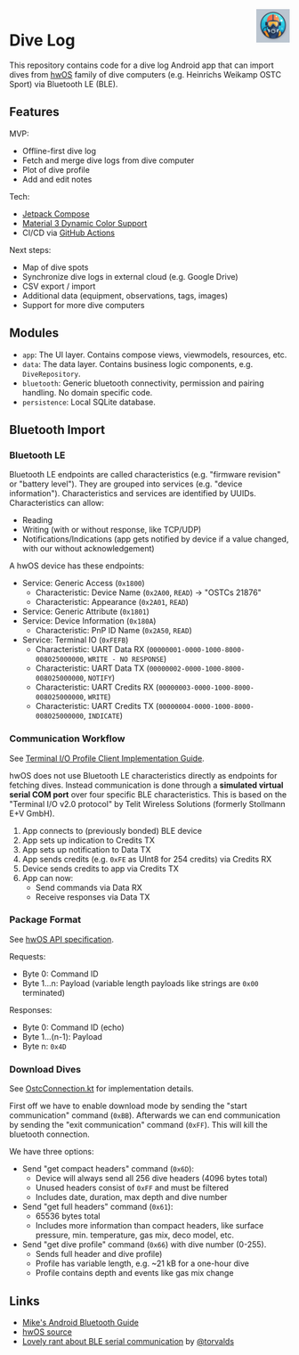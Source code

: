 <img src="./app/src/main/ic_launcher-raw.png" alt="Logo" align="right" height="60" />

# Dive Log
This repository contains code for a dive log Android app that can import dives from
[hwOS](https://heinrichsweikamp.com/hw-os) family of dive computers (e.g. Heinrichs Weikamp OSTC Sport) via Bluetooth
LE (BLE).


## Features

MVP:
- Offline-first dive log
- Fetch and merge dive logs from dive computer
- Plot of dive profile
- Add and edit notes

Tech:
- [Jetpack Compose](https://developer.android.com/jetpack/compose)
- [Material 3 Dynamic Color Support](https://m3.material.io/styles/color/dynamic-color/overview) 
- CI/CD via [GitHub Actions](https://github.com/features/actions)

Next steps:
- Map of dive spots
- Synchronize dive logs in external cloud (e.g. Google Drive)
- CSV export / import
- Additional data (equipment, observations, tags, images)
- Support for more dive computers


## Modules
- `app`: The UI layer. Contains compose views, viewmodels, resources, etc.
- `data`: The data layer. Contains business logic components, e.g. `DiveRepository`.
- `bluetooth`: Generic bluetooth connectivity, permission and pairing handling. No domain specific code.
- `persistence`: Local SQLite database.


## Bluetooth Import

### Bluetooth LE
Bluetooth LE endpoints are called characteristics (e.g. "firmware revision" or "battery level"). They are grouped into
services (e.g. "device information"). Characteristics and services are identified by UUIDs. Characteristics can allow:
- Reading
- Writing (with or without response, like TCP/UDP)
- Notifications/Indications (app gets notified by device if a value changed, with our without acknowledgement)

A hwOS device has these endpoints:
- Service: Generic Access (`0x1800`)
    - Characteristic: Device Name (`0x2A00`, `READ`) &rarr; "OSTCs 21876"
    - Characteristic: Appearance (`0x2A01`, `READ`)
- Service: Generic Attribute (`0x1801`)
- Service: Device Information (`0x180A`)
    - Characteristic: PnP ID Name (`0x2A50`, `READ`)
- Service: Terminal IO (`0xFEFB`)
    - Characteristic: UART Data RX (`00000001-0000-1000-8000-008025000000`, `WRITE - NO RESPONSE`)
    - Characteristic: UART Data TX (`00000002-0000-1000-8000-008025000000`, `NOTIFY`)
    - Characteristic: UART Credits RX (`00000003-0000-1000-8000-008025000000`, `WRITE`)
    - Characteristic: UART Credits TX (`00000004-0000-1000-8000-008025000000`, `INDICATE`)

### Communication Workflow
See [Terminal I/O Profile Client Implementation Guide](http://www.iot.com.tr/uploads/pdf/TIO_Implementation_Guide_r05.pdf).

hwOS does not use Bluetooth LE characteristics directly as endpoints for fetching dives. Instead communication is done
through a **simulated virtual serial COM port** over four specific BLE characteristics. This is based on the
"Terminal I/O v2.0 protocol" by Telit Wireless Solutions (formerly Stollmann E+V GmbH).

1. App connects to (previously bonded) BLE device
2. App sets up indication to Credits TX
3. App sets up notification to Data TX
4. App sends credits (e.g. `0xFE` as UInt8 for 254 credits) via Credits RX
5. Device sends credits to app via Credits TX
6. App can now:
    - Send commands via Data RX
    - Receive responses via Data TX

### Package Format
See [hwOS API specification](https://code.heinrichsweikamp.com/public/hwos_code/raw-file/tip/doc/hwos_interface.pdf).

Requests:
- Byte 0: Command ID
- Byte 1...n: Payload (variable length payloads like strings are `0x00` terminated)

Responses:
- Byte 0: Command ID (echo)
- Byte 1...(n-1): Payload
- Byte n: `0x4D`

### Download Dives
See [OstcConnection.kt](./data/src/main/kotlin/cloud/mike/divelog/data/importer/ostc/OstcConnection.kt) for
implementation details.

First off we have to enable download mode by sending the "start communication" command (`0xBB`). Afterwards we can end
communication by sending the "exit communication" command (`0xFF`). This will kill the bluetooth connection.

We have three options:
- Send "get compact headers" command (`0x6D`):
    - Device will always send all 256 dive headers (4096 bytes total)
    - Unused headers consist of `0xFF` and must be filtered
    - Includes date, duration, max depth and dive number
- Send "get full headers" command (`0x61`):
    - 65536 bytes total
    - Includes more information than compact headers, like surface pressure, min. temperature, gas mix, deco model, etc.
- Send "get dive profile" command (`0x66`) with dive number (0-255).
    - Sends full header and dive profile)
    - Profile has variable length, e.g. ~21 kB for a one-hour dive
    - Profile contains depth and events like gas mix change

## Links
- [Mike's Android Bluetooth Guide](https://mike.cloud/android/2021/05/19/bluetooth.html)
- [hwOS source](https://code.heinrichsweikamp.com/public/hwos_code/file/tip)
- [Lovely rant about BLE serial communication](https://github.com/subsurface/subsurface/blob/e91c252093e2e12488ae576bf38dbf8859efabea/core/qt-ble.cpp#L121-L135) by [@torvalds](https://github.com/torvalds)
